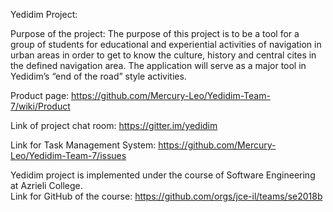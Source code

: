 Yedidim Project:

Purpose of the project:
The purpose of this project is to be a tool for a group of students for educational and experiential activities of navigation in urban areas in order to get to know the culture, history and central cites in the defined navigation area.
The application will serve as a major tool in Yedidim’s “end of the road” style activities.   


Product page:
https://github.com/Mercury-Leo/Yedidim-Team-7/wiki/Product

Link of project chat room:
https://gitter.im/yedidim

Link for Task Management System:
https://github.com/Mercury-Leo/Yedidim-Team-7/issues

 Yedidim project is implemented under the course of Software Engineering at Azrieli College.   
Link for GitHub of the course:
https://github.com/orgs/jce-il/teams/se2018b


